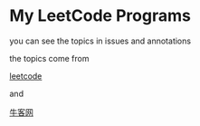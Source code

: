 # My LeetCode Programs

you can see the topics in issues and annotations

the topics come from 

[leetcode](https://leetcode.com/) 

and 

[牛客网](http://www.nowcoder.com/)
